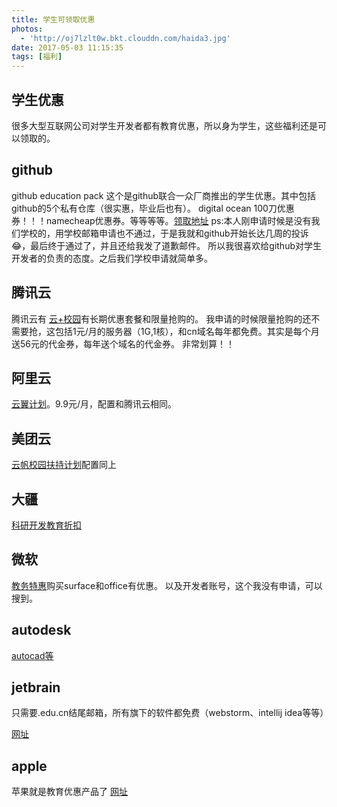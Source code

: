 ```yaml
---
title: 学生可领取优惠
photos:
  - 'http://oj7lzlt0w.bkt.clouddn.com/haida3.jpg'
date: 2017-05-03 11:15:35
tags: [福利]
---
```


## 学生优惠

很多大型互联网公司对学生开发者都有教育优惠，所以身为学生，这些福利还是可以领取的。
<!--more-->

## github

github education pack 这个是github联合一众厂商推出的学生优惠。其中包括github的5个私有仓库（很实惠，毕业后也有）。
digital ocean 100刀优惠券！！！namecheap优惠券。等等等等。[领取地址](https://education.github.com/pack)
ps:本人刚申请时候是没有我们学校的，用学校邮箱申请也不通过，于是我就和github开始长达几周的投诉😂，最后终于通过了，并且还给我发了道歉邮件。
所以我很喜欢给github对学生开发者的负责的态度。之后我们学校申请就简单多。

## 腾讯云

腾讯云有 [云+校园](https://www.qcloud.com/act/campus)有长期优惠套餐和限量抢购的。
我申请的时候限量抢购的还不需要抢，这包括1元/月的服务器（1G,1核），和cn域名每年都免费。其实是每个月送56元的代金券，每年送个域名的代金券。
非常划算！！

## 阿里云

[云翼计划](https://promotion.aliyun.com/ntms/campus2017.html)。9.9元/月，配置和腾讯云相同。

## 美团云

[云帆校园扶持计划](https://www.mtyun.com/activity-school?site=mos&campaign=20170706sales)配置同上

## 大疆

[科研开发教育折扣](http://coupon.dji.com/cn/research)

## 微软

[教务特惠](http://item.shop.edu.cn/brand/microsoft)购买surface和office有优惠。
以及开发者账号，这个我没有申请，可以搜到。

## autodesk

[autocad等](https://www.autodesk.com/education/free-software/autocad)

## jetbrain

只需要.edu.cn结尾邮箱，所有旗下的软件都免费（webstorm、intellij idea等等）

[网址](http://www.jetbrains.com/student/)

## apple

苹果就是教育优惠产品了 [网址](https://www.apple.com/cn-k12/shop)
